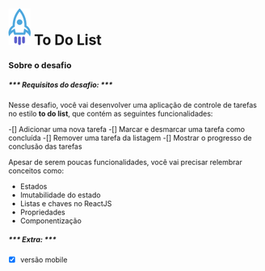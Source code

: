 # ![Logo](/src/assets/LogoRocket.svg) To Do List


### Sobre o desafio

##### *** Requisitos do desafio: ***
Nesse desafio, você vai desenvolver uma aplicação de controle de tarefas no estilo **to do list**, que contém as seguintes funcionalidades:

-[] Adicionar uma nova tarefa
-[] Marcar e desmarcar uma tarefa como concluída
-[] Remover uma tarefa da listagem
-[] Mostrar o progresso de conclusão das tarefas

Apesar de serem poucas funcionalidades, você vai precisar relembrar conceitos como:

- Estados
- Imutabilidade do estado
- Listas e chaves no ReactJS
- Propriedades
- Componentização


##### *** Extra: ***

- [x] versão mobile